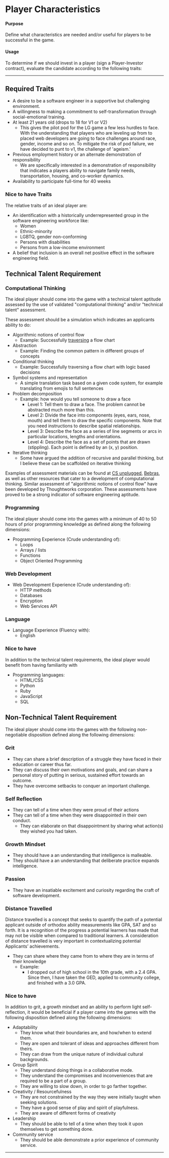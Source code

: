 # Player Characteristics

#### Purpose
Define what characteristics are needed and/or useful for players to be successful in the game.

#### Usage
To determine if we should invest in a player (sign a Player-Investor contract), evaluate the candidate according to the following traits:

---

## Required Traits

- A desire to be a software engineer in a supportive but challenging environment.
- A willingness to making a commitment to self-transformation through social-emotional training.
- At least 21 years old (drops to 18 for V1 or V2)
  - This gives the pilot pod for the LG game a few less hurdles to face. With the understanding that players who are leveling up from to placed web developers are going to face challenges around race, gender, income and so on. To mitigate the risk of pod failure, we have decided to punt to v1, the challenge of 'ageism.'
- Previous employment history or an alternate demonstration of responsibility
  - We are specifically interested in a demonstration of responsibility that indicates a players ability to navigate family needs, transportation, housing, and co-worker dynamics.
- Availability to participate full-time for 40 weeks

### Nice to have Traits

The relative traits of an ideal player are:
- An identification with a historically underrepresented group in the software engineering workforce like:
  - Women
  - Ethnic-minority
  - LGBTQ, gender non-conforming
  - Persons with disabilities
  - Persons from a low-income environment
- A belief that inclusion is an overall net positive effect in the software engineering field.

## Technical Talent Requirement

### Computational Thinking
The ideal player should come into the game with a technical talent aptitude assessed by the use of validated "computational thinking" and/or "technical talent" assessment.

These assessment should be a simulation which indicates an applicants ability to do:
- Algorithmic notions of control flow
  - Example: Successfully [traversing](https://www.dropbox.com/s/cqddqb3mbad04pk/thoughtWorks%20006.jpg?dl=0) a flow chart
- Abstraction
  - Example: Finding the common pattern in different groups of concepts
- Conditional thinking
  - Example: Successfully traversing a flow chart with logic based decisions
- Symbol systems and representation
  - A simple translation task based on a given code system, for example translating from emojis to full sentences
- Problem decomposition
  - Example: how would you tell someone to draw a face
    - Level 1: Tell them to draw a face. The problem cannot be abstracted much more than this.
    - Level 2: Divide the face into components (eyes, ears, nose, mouth) and tell them to draw the specific components. Note that you need instructions to describe spatial relationships.
    - Level 3: Describe the face as a series of line segments or arcs in particular locations, lengths and orientations.
    - Level 4: Describe the face as a set of points that are drawn (stippling). Each point is defined by an (x, y) position.
- Iterative thinking
  - Some have argued the addition of recursive and parallel thinking, but I believe these can be scaffolded on iterative thinking

Examples of assessment materials can be found at [CS unplugged](http://csunplugged.org/), [Bebras](http://www.bebraschallenge.org/), as well as other resources that cater to a development of computational thinking. Similar assessment of "algorithmic notions of control flow" have been developed by Thoughtworks corporation. These assessments have proved to be a strong indicator of software engineering aptitude.

### Programming
The ideal player should come into the games with a minimum of 40 to 50 hours of prior programming knowledge as defined along the following dimensions:
- Programming Experience (Crude understanding of):
  - Loops
  - Arrays / lists
  - Functions
  - Object Oriented Programming

### Web Development
- Web Development Experience (Crude understanding of):
  - HTTP methods
  - Databases
  - Encryption
  - Web Services API

### Language
- Language Experience (Fluency with):
  - English


### Nice to have

In addition to the technical talent requirements, the ideal player would benefit from having familiarity with

  - Programming languages:
    - HTML/CSS
    - Python
    - Ruby
    - JavaScript
    - SQL


## Non-Technical Talent Requirement
The ideal player should come into the games with the following non-negotiable disposition defined along the following dimensions:

### Grit
  - They can share a brief description of a struggle they have faced in their education or career thus far.
  - They can discuss their own motivations and goals, and can share a personal story of putting in serious, sustained effort towards an outcome.
  - They have overcome setbacks to conquer an important challenge.

### Self Reflection
  - They can tell of a time when they were proud of their actions
  - They can tell of a time when they were disappointed in their own conduct.
    - They can elaborate on that disappointment by sharing what action(s) they wished you had taken.

### Growth Mindset
  - They should have a an understanding that intelligence is malleable.
  - They should have a an understanding that deliberate practice expands intelligence.

### Passion
  - They have an insatiable excitement and curiosity regarding the craft of software development.

### Distance Travelled
Distance travelled is a concept that seeks to quantify the path of a potential applicant outside of orthodox ability measurements like GPA, SAT and so forth. It is a recognition of the progress a potential learners has made that may not be visible when compared to traditional learners. A consideration of distance travelled is very important in contextualizing potential Applicants’ achievements.
  - They can share where they came from to where they are in terms of their knowledge
    - Example:
      - I dropped out of high school in the 10th grade, with a 2.4 GPA. Since then, I have taken the GED, applied to community college, and finished with a 3.0 GPA.

### Nice to have

In addition to grit, a growth mindset and an ability to perform light self-reflection, it would be beneficial if a player came into the games with the following disposition defined along the following dimensions:

- Adaptability
  - They know what their boundaries are, and how/when to extend them.
  - They are open and tolerant of ideas and approaches different from theirs.
  - They can draw from the unique nature of individual cultural backgrounds.
- Group Spirit
  - They understand doing things in a collaborative mode.
  - They understand the compromises and inconveniences that are required to be a part of a group.
  - They are willing to slow down, in order to go farther together.
- Creativity / Resourcefulness
  - They are not constrained by the way they were initially taught when seeking solutions.
  - They have a good sense of play and spirit of playfulness.
  - They are aware of different forms of creativity
- Leadership
  - They should be able to tell of a time when they took it upon themselves to get something done.
- Community service
  - They should be able demonstrate a prior experience of community service.

---

[^1]: Distance travelled is a concept that seeks to quantify the path of a potential applicant outside of orthodox ability measurements like GPA, SAT and so forth. It is a recognition of the progress a potential learners has made that may not be visible when compared to traditional learners. A consideration of distance travelled is very important in contextualizing potential Applicants’ achievements.
